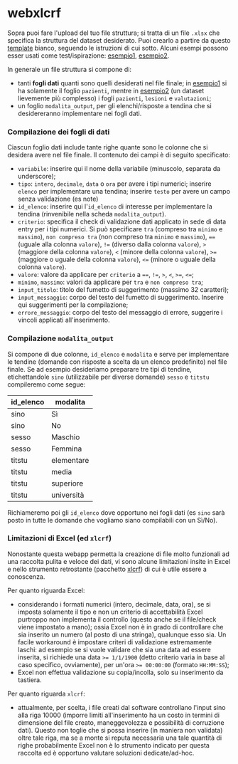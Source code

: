 # webxlcrf

Sopra puoi fare l'upload del tuo file struttura; si tratta di un file
`.xlsx` che specifica la struttura del dataset desiderato. Puoi
crearlo a partire da questo
[template](https://github.com/lbraglia/xlcrf/raw/main/examples/blank_template.xlsx)
bianco, seguendo le istruzioni di cui sotto. Alcuni esempi possono esser usati come test/ispirazione:
[esempio1](https://github.com/lbraglia/xlcrf/raw/main/examples/esempio1.xlsx),
[esempio2](https://github.com/lbraglia/xlcrf/raw/main/examples/esempio2.xlsx).

In generale un file struttura si compone di:
- tanti **fogli dati** quanti sono quelli desiderati nel file finale;
  in
  [esempio1](https://github.com/lbraglia/xlcrf/raw/main/examples/esempio1.xlsx)
  si ha solamente il foglio `pazienti`, mentre in
  [esempio2](https://github.com/lbraglia/xlcrf/raw/main/examples/esempio2.xlsx)
  (un dataset lievemente più complesso) i fogli `pazienti`, `lesioni`
  e `valutazioni`;
- un foglio `modalita_output`, per gli elenchi/risposte a tendina che si 
  desidereranno implementare nei fogli dati.

### Compilazione dei fogli di dati
Ciascun foglio dati include tante righe quante sono le colonne che si
desidera avere nel file finale. Il contenuto dei campi è di seguito
specificato:
- `variabile`: inserire qui il nome della variabile (minuscolo,
  separata da underscore);
- `tipo`: `intero`, `decimale`, `data` o `ora` per avere i tipi
  numerici; inserire `elenco` per implementare una tendina; inserire
  `testo` per avere un campo senza validazione (es note)
- `id_elenco`: inserire qui l'`id_elenco` di interesse per
  implementare la tendina (rinvenibile nella scheda
  `modalita_output`).
- `criterio`: specifica il check di validazione dati applicato in sede
  di data entry per i tipi numerici. Si può specificare 
  `tra` (compreso tra `minimo` e `massimo`),
  `non compreso tra` (non compreso tra `minimo` e `massimo`),
  `==` (uguale alla colonna `valore`),
  `!=` (diverso dalla colonna `valore`),
  `>` (maggiore della colonna `valore`),
  `<` (minore della colonna `valore`),
  `>=` (maggiore o uguale della colonna `valore`),
  `<=` (minore o uguale della colonna `valore`).
- `valore`: valore da applicare per `criterio` a `==`, `!=`, `>`, `<`, `>=`,
  `<=`;
- `minimo`, `massimo`: valori da applicare per `tra` e `non compreso tra`;
- `input_titolo`: titolo del fumetto di suggerimento (massimo 32 caratteri);
- `input_messaggio`: corpo del testo del fumetto di
  suggerimento. Inserire qui suggerimenti per la compilazione;
- `errore_messaggio`: corpo del testo del messaggio di errore,
  suggerire i vincoli applicati all'inserimento.

### Compilazione `modalita_output`
Si compone di due colonne, `id_elenco` e `modalita` e serve per
implementare le tendine (domande con risposte a scelta da un elenco
predefinito) nel file finale. Se ad esempio desideriamo preparare tre
tipi di tendine, etichettandole `sino` (utilizzabile per diverse domande)
`sesso` e `titstu` compileremo come segue:


| id_elenco | modalita   |
|-----------|------------|
|	sino    |    Sì      |
|   sino    |    No      |
|  sesso    |   Maschio  |
| sesso     |   Femmina  |
| titstu    | elementare |
| titstu    |    media   |
| titstu    |  superiore |
| titstu    | università |

Richiameremo poi gli `id_elenco` dove opportuno nei fogli dati (es
`sino` sarà posto in tutte le domande che vogliamo siano compilabili
con un Sì/No).


### Limitazioni di Excel (ed `xlcrf`)
Nonostante questa webapp permetta la creazione di file molto
funzionali ad una raccolta pulita e veloce dei dati, vi sono alcune
limitazioni insite in Excel e nello strumento retrostante (pacchetto
[xlcrf](https://pypi.org/project/xlcrf/)) di cui è utile essere a
conoscenza.

Per quanto riguarda Excel:
- considerando i formati numerici (intero, decimale, data, ora), se si imposta
  solamente il tipo e non un criterio di accettabilità Excel
  purtroppo non implementa il controllo (questo anche se il file/check
  viene impostato a mano); ossia Excel non è in grado di controllare
  che sia inserito un numero (al posto di una stringa), qualunque esso
  sia.  Un facile workaround è impostare criteri di validazione
  estremamente laschi: ad esempio se si vuole validare che sia una
  data ad essere inserita, si richiede una data `>= 1/1/1900` (detto
  criterio varia in base al caso specifico, ovviamente), per un'ora `>=
  00:00:00` (formato `HH:MM:SS`);
- Excel non effettua validazione su copia/incolla, solo su inserimento
  da tastiera.

Per quanto riguarda `xlcrf`:
- attualmente, per scelta, i file creati dal software controllano
  l'input sino alla riga 10000 (imporre limiti all'inserimento ha un
  costo in termini di dimensione del file creato, maneggevolezza e
  possibilità di corruzione dati). Questo non toglie che si possa
  inserire (in maniera non validata) oltre tale riga, ma se a monte si
  reputa necessaria una tale quantità di righe probabilmente Excel non
  è lo strumento indicato per questa raccolta ed è opportuno valutare
  soluzioni dedicate/ad-hoc.
